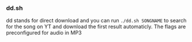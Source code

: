 ### dd.sh
dd stands for direct download and you can run `./dd.sh SONGNAME` to search for the song on YT and download the first result automaticly. The flags are preconfigured for audio in MP3
